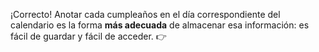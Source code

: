 ¡Correcto! Anotar cada cumpleaños en el día correspondiente del calendario es la forma **más adecuada** de almacenar esa información: es fácil de guardar y fácil de acceder. :point_right: